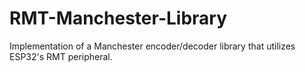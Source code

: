 # RMT-Manchester-Library
Implementation of a Manchester encoder/decoder library that utilizes ESP32's RMT peripheral.
